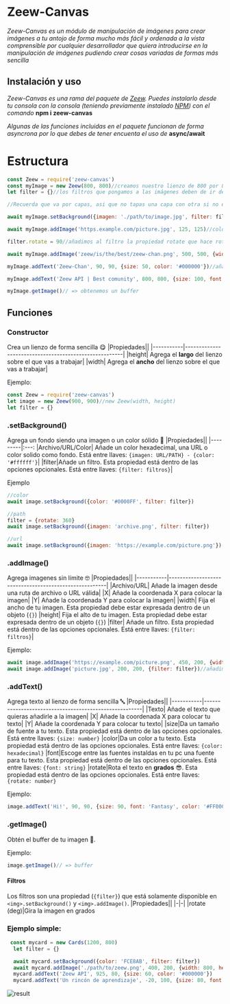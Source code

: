 # Zeew-Canvas
*Zeew-Canvas es un módulo de manipulación de imágenes para crear imágenes a tu antojo de forma mucho más fácil y ordenada a la vista comprensible por cualquier desarrollador que quiera introducirse en la manipulación de imágenes pudiendo crear cosas variadas de formas más sencilla*

## Instalación y uso
*Zeew-Canvas es una rama del paquete de [Zeew](https://www.npmjs.com/package/zeew).*
*Puedes instalarlo desde tu consola con la consola (teniendo previamente instalado [NPM](https://docs.npmjs.com/downloading-and-installing-node-js-and-npm)) con el comando* **npm i zeew-canvas**

*Algunas de las funciones incluidas en el paquete funcionan de forma asyncrona por lo que debes de tener encuenta el uso de* **async/await**

# Estructura
```js
const Zeew = require('zeew-canvas')
const myImage = new Zeew(800, 800)//creamos nuestro lienzo de 800 por 800 píxeles
let filter = {}//los filtros que pongamos a las imágenes deben de ir dentro de un objeto

//Recuerda que va por capas, asi que no tapas una capa con otra si no es tu intención

await myImage.setBackground({imagen: './path/to/image.jpg', filter: filter})//añadimos un fondo y añadimos filtros (sin filtros puesto que no agregamos filtros dentro del objeto)

await myImage.addImage('https.example.com/picture.jpg', 125, 125)//colocamos la imágen en una posición

filter.rotate = 90//añadimos al filtro la propiedad rotate que hace rotar las imágenes. Los valores deben de expresarse en grados

await myImage.addImage('zeew/is/the/best/zeew-chan.png', 500, 500, {width: 100, height: 100, filter: filter})//le añadimos una imagen que esta en una posicion determinado y le ponemos una medidas y rotamos con los filtros 90 grados la imagen

myImage.addText('Zeew-Chan', 90, 90, {size: 50, color: '#000000'})//añadimos un poco de texto de color negro y con un tamañao de 50 píxeles en unas determinadas coordenadas.

myImage.addText('Zeew API | Best comunity', 800, 800, {size: 100, font: 'Fantasy', color: '#0000FF', rotate: 360})//añadimos texto rotado con color azul y con una de las fuentes registradas en nuestro ordenador en unas determinadas coordenadas del lienzo!

myImage.getImage()// => obtenemos un buffer
```

## Funciones

### Constructor
Crea un lienzo de forma sencilla 😋
|Propiedades||
|-----------|-------------------------------------------------------|
|height| Agrega el **largo** del lienzo sobre el que vas a trabajar|
|width| Agrega el **ancho** del lienzo sobre el que vas a trabajar|

Ejemplo:
```js
const Zeew = require('zeew-canvas')
let image = new Zeew(900, 900)//new Zeew(width, height)
let filter = {}
```

### .setBackground()
Agrega un fondo siendo una imagen o un color sólido 🥴
|Propiedades||
|---------|:---:
|Archivo/URL/Color| Añade un color hexadecimal, una URL o color solido como fondo. Está entre llaves: `{imagen: URL/PATH} - {color: '#ffffff'}`|
|filter|Añade un filtro. Esta propiedad está dentro de las opciones opcionales. Está entre llaves: `{filter: filtros}`|

Ejemplo
```js
//color
await image.setBackground({color: '#0000FF', filter: filter})

//path
filter = {rotate: 360}
await image.setBackground({imagen: 'archive.png', filter: filter})

//url
await image.setBackground({imagen: 'https://example.com/picture.png'})
```

### .addImage()
Agrega imagenes sin límite 🤓
|Propiedades||
|-----------|-------------------------------------------------------|
|Archivo/URL| Añade la imagen desde una ruta de archivo o URL válida|
|X| Añade la coordenada X para colocar la imagen|
|Y| Añade la coordenada Y para colocar la imagen|
|width| Fija el ancho de tu imagen. Esta propiedad debe estar expresada dentro de un objeto (`{}`)
|height| Fija el alto de tu imagen. Esta propiedad debe estar expresada dentro de un objeto (`{}`)
|filter| Añade un filtro. Esta propiedad está dentro de las opciones opcionales. Está entre llaves: `{filter: filtros}`|

Ejemplo:
```js
await image.addImage('https://example.com/picture.png', 450, 200, {width: 100, height: 100})//añadimos una imagen!
await image.addImage('picture.jpg', 200, 200, {filter: filter})//añadimos una imagen y la rotamos 360 grados
```

### .addText()
Agrega texto al lienzo de forma sencilla 🔤
|Propiedades||
|-----------|-------------------------------------------------------|
|Texto| Añade el texto que quieras añadirle a la imagen|
|X| Añade la coordenada X para colocar tu texto|
|Y| Añade la coordenada Y para colocar tu texto|
|size|Da un tamaño de fuente a tu texto. Esta propiedad está dentro de las opciones opcionales. Está entre llaves: `{size: number}`
|color|Da un color a tu texto. Esta propiedad está dentro de las opciones opcionales. Está entre llaves: `{color: hexadecimal}`
|font|Escoge entre las fuentes instaldas en tu pc una fuente para tu texto. Esta propiedad está dentro de las opciones opcionales. Está entre llaves: `{font: string}`
|rotate|Rota el texto en **grados** 😎. Esta propiedad está dentro de las opciones opcionales. Está entre llaves: `{rotate: number}`

Ejemplo:
```js
image.addText('Hi!', 90, 90, {size: 90, font: 'Fantasy', color: '#FF0000', rotate: 90})//agregamos un texto en determinadas coordenadas del lienzo con tamaño 90, fuente "Fantasy", color rojo y una rotación de 90 grados.
```

### .getImage()
Obtén el buffer de tu imagen 🚀.

Ejemplo:
```js
image.getImage()// => buffer
```

#### Filtros
Los filtros son una propiedad (`{filter}`) que está solamente disponible en `<img>.setBackground()` y `<img>.addImage()`.
|Propiedades||
|-|-|
|rotate (deg)|Gira la imagen en grados

### Ejemplo simple:
```js
 const mycard = new Cards(1200, 800)
  let filter = {}

  await mycard.setBackground({color: 'FCE8AB', filter: filter})
  await mycard.addImage('./path/to/zeew.png', 400, 200, {width: 800, height: 600, filter: filter})
  mycard.addText('Zeew API', 925, 80, {size: 60, color: '#000000'})
  mycard.addText('Un rincón de aprendizaje', -20, 100, {size: 80, font: 'Fantasy', color: '#000000', rotate: 90})
```
![result](https://cdn.discordapp.com/attachments/888905126717313107/934550854076354580/test.gif)
